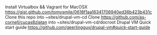 Install Virtualbox && Vagrant for MacOSX\
https://gist.github.com/tomysmile/0618f1aa16341706940ed36b423b431c
Clone this repo into ~sites/drupal-vm-cd
Clone https://github.com/as-cornell/cucas8zlatan into ~sites/drupal-vm-cd/docroot
Drupal VM Quick start guide
https://github.com/geerlingguy/drupal-vm#quick-start-guide
